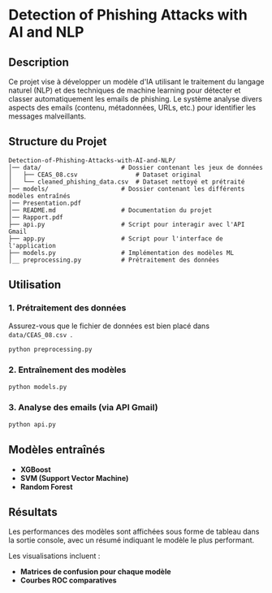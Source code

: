 # Detection of Phishing Attacks with AI and NLP

## Description
Ce projet vise à développer un modèle d'IA utilisant le traitement du langage naturel (NLP) et des techniques de machine learning pour détecter et classer automatiquement les emails de phishing. Le système analyse divers aspects des emails (contenu, métadonnées, URLs, etc.) pour identifier les messages malveillants.

## Structure du Projet
```
Detection-of-Phishing-Attacks-with-AI-and-NLP/
│── data/                      # Dossier contenant les jeux de données
│   ├── CEAS_08.csv                # Dataset original
│   └── cleaned_phishing_data.csv  # Dataset nettoyé et prétraité
│── models/                    # Dossier contenant les différents modèles entraînés
│── Presentation.pdf
│── README.md                  # Documentation du projet
│── Rapport.pdf
├── api.py                     # Script pour interagir avec l'API Gmail
├── app.py                     # Script pour l'interface de l'application
├── models.py                  # Implémentation des modèles ML
│__ preprocessing.py           # Prétraitement des données
```


## Utilisation
### 1. Prétraitement des données
Assurez-vous que le fichier de données est bien placé dans `data/CEAS_08.csv `.
```bash
python preprocessing.py
```

### 2. Entraînement des modèles
```bash
python models.py
```

### 3. Analyse des emails (via API Gmail)
```bash
python api.py
```

## Modèles entraînés
- **XGBoost**
- **SVM (Support Vector Machine)**
- **Random Forest**


## Résultats
Les performances des modèles sont affichées sous forme de tableau dans la sortie console, avec un résumé indiquant le modèle le plus performant.

Les visualisations incluent :
- **Matrices de confusion pour chaque modèle**
- **Courbes ROC comparatives**
